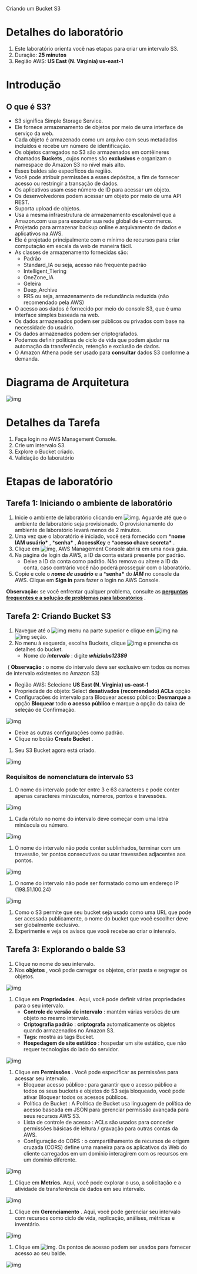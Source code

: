 Criando um Bucket S3



# Detalhes do laboratório

1. Este laboratório orienta você nas etapas para criar um intervalo S3.
2. Duração: **25 minutos**
3. Região AWS: **US East (N. Virginia) us-east-1**

# Introdução

## O que é S3?

- S3 significa Simple Storage Service.
- Ele fornece armazenamento de objetos por meio de uma interface de serviço da web.
- Cada objeto é armazenado como um arquivo com seus metadados incluídos e recebe um número de identificação.
- Os objetos carregados no S3 são armazenados em contêineres chamados **Buckets** , cujos nomes são **exclusivos** e organizam o namespace do Amazon S3 no nível mais alto.
- Esses baldes são específicos da região.
- Você pode atribuir permissões a esses depósitos, a fim de fornecer acesso ou restringir a transação de dados.
- Os aplicativos usam esse número de ID para acessar um objeto.
- Os desenvolvedores podem acessar um objeto por meio de uma API REST.
- Suporta upload de objetos.
- Usa a mesma infraestrutura de armazenamento escalonável que a Amazon.com usa para executar sua rede global de e-commerce.
- Projetado para armazenar backup online e arquivamento de dados e aplicativos na AWS.
- Ele é projetado principalmente com o mínimo de recursos para criar computação em escala da web de maneira fácil.
- As classes de armazenamento fornecidas são:
  - Padrão
  - Standard_IA ou seja, acesso não frequente padrão
  - Intelligent_Tiering
  - OneZone_IA
  - Geleira
  - Deep_Archive
  - RRS ou seja, armazenamento de redundância reduzida (não recomendado pela AWS)
- O acesso aos dados é fornecido por meio do console S3, que é uma interface simples baseada na web.
- Os dados armazenados podem ser públicos ou privados com base na necessidade do usuário.
- Os dados armazenados podem ser criptografados.
- Podemos definir políticas de ciclo de vida que podem ajudar na automação da transferência, retenção e exclusão de dados.
- O Amazon Athena pode ser usado para **consultar** dados S3 conforme a demanda.

# Diagrama de Arquitetura

![img](https://play.whizlabs.com/frontend/web/media/2020/06/04/task_id_83_creating_a_s3_bucket.png)

# Detalhes da Tarefa

1. Faça login no AWS Management Console.
2. Crie um intervalo S3.
3. Explore o Bucket criado.
4. Validação do laboratório





# Etapas de laboratório

## Tarefa 1: Iniciando o ambiente de laboratório

1. Inicie o ambiente de laboratório clicando em ![img](https://play.whizlabs.com/frontend/web/media/2021/05/31/start_lab.png). Aguarde até que o ambiente de laboratório seja provisionado. O provisionamento do ambiente de laboratório levará menos de 2 minutos.
2. Uma vez que o laboratório é iniciado, você será fornecido com ***nome IAM usuário\*** , ***senha\*** , **AccessKey** e ***acesso chave secreta\*** . 
3. Clique em ![img](https://play.whizlabs.com/frontend/web/media/2021/05/31/open_console.png), AWS Management Console abrirá em uma nova guia.
4. Na página de login da AWS, a ID da conta estará presente por padrão.
   - Deixe a ID da conta como padrão. Não remova ou altere a ID da conta, caso contrário você não poderá prosseguir com o laboratório.
5. Copie e cole o ***nome de usuário*** e a ***senha\*** do ***IAM*** no console da AWS. Clique em **Sign in** para fazer o login no AWS Console. 

**Observação:** se você enfrentar qualquer problema, consulte as [**perguntas frequentes e a solução de problemas para laboratórios**](https://play.whizlabs.com/site/task_support/faqs-and-troubleshooting) .

## Tarefa 2: Criando Bucket S3

1. Navegue até o ![img](https://play.whizlabs.com/frontend/web/media/2020/01/22/image9.png) menu na parte superior e clique em ![img](https://play.whizlabs.com/frontend/web/media/2020/12/15/image27.png) na ![img](https://play.whizlabs.com/frontend/web/media/2020/12/15/image11.png) seção.
2. No menu à esquerda, escolha Buckets, clique ![img](https://play.whizlabs.com/frontend/web/media/2020/12/15/image12.png) e preencha os detalhes do bucket.
   - Nome do ***intervalo*** : digite ***whizlabs12389***

​    ( **Observação :** o nome do intervalo deve ser exclusivo em todos os nomes de intervalo existentes no Amazon S3)

- Região AWS: Selecione **US East (N. Virginia) us-east-1**
- Propriedade do objeto: Select **desativados (recomendado) ACLs** opção
- Configurações do intervalo para Bloquear acesso público: **Desmarque** a opção **Bloquear** todo **o acesso público** e marque a opção da caixa de seleção de Confirmação.

![img](https://play.whizlabs.com/frontend/web/media/2020/12/15/image29.png)

- Deixe as outras configurações como padrão.
- Clique no botão **Create Bucket** .

1.  Seu S3 Bucket agora está criado.

![img](https://play.whizlabs.com/frontend/web/media/2020/12/15/image15.png)

### Requisitos de nomenclatura de intervalo S3

1. O nome do intervalo pode ter entre 3 e 63 caracteres e pode conter apenas caracteres minúsculos, números, pontos e travessões.

![img](https://play.whizlabs.com/frontend/web/media/2020/12/15/image20.png)

1. Cada rótulo no nome do intervalo deve começar com uma letra minúscula ou número.

![img](https://play.whizlabs.com/frontend/web/media/2020/12/15/image16.png)

1. O nome do intervalo não pode conter sublinhados, terminar com um travessão, ter pontos consecutivos ou usar travessões adjacentes aos pontos.

![img](https://play.whizlabs.com/frontend/web/media/2020/12/15/image12_11_50.png)

1. O nome do intervalo não pode ser formatado como um endereço IP (198.51.100.24)

![img](https://play.whizlabs.com/frontend/web/media/2020/12/15/image6.png)

1. Como o S3 permite que seu bucket seja usado como uma URL que pode ser acessada publicamente, o nome do bucket que você escolher deve ser globalmente exclusivo.
2. Experimente e veja os avisos que você recebe ao criar o intervalo.

## Tarefa 3: Explorando o balde S3

1. Clique no nome do seu intervalo.
2. Nos **objetos** , você pode carregar os objetos, criar pasta e segregar os objetos.

![img](https://play.whizlabs.com/frontend/web/media/2021/06/11/1_44_55.png)

1. Clique em **Propriedades** . Aqui, você pode definir várias propriedades para o seu intervalo.
   - **Controle de versão de intervalo** : mantém várias versões de um objeto no mesmo intervalo.
   - **Criptografia padrão** : **criptografa** automaticamente os objetos quando armazenados no Amazon S3.
   - **Tags:** mostra as tags Bucket.
   - **Hospedagem de site estático** : hospedar um site estático, que não requer tecnologias do lado do servidor.

![img](https://play.whizlabs.com/frontend/web/media/2021/06/11/2_51_39.png)

1. Clique em **Permissões** . Você pode especificar as permissões para acessar seu intervalo.
   - Bloquear acesso público : para garantir que o acesso público a todos os seus buckets e objetos do S3 seja bloqueado, você pode ativar Bloquear todos os acessos públicos.
   - Política de Bucket : A Política de Bucket usa linguagem de política de acesso baseada em JSON para gerenciar permissão avançada para seus recursos AWS S3.
   - Lista de controle de acesso : ACLs são usados para conceder permissões básicas de leitura / gravação para outras contas da AWS.
   - Configuração do CORS : o compartilhamento de recursos de origem cruzada (CORS) define uma maneira para os aplicativos da Web do cliente carregados em um domínio interagirem com os recursos em um domínio diferente.

![img](https://play.whizlabs.com/frontend/web/media/2021/07/01/task__3_step_4.png)

1. Clique em **Metrics.** Aqui, você pode explorar o uso, a solicitação e a atividade de transferência de dados em seu intervalo.

![img](https://play.whizlabs.com/frontend/web/media/2021/07/01/task_3_step_5.png)

1. Clique em **Gerenciamento** . Aqui, você pode gerenciar seu intervalo com recursos como ciclo de vida, replicação, análises, métricas e inventário.

    

![img](https://play.whizlabs.com/frontend/web/media/2020/12/15/image22.png)

1. Clique em ![img](https://play.whizlabs.com/frontend/web/media/2020/12/15/image17.png). Os pontos de acesso podem ser usados para fornecer acesso ao seu balde. 

![img](https://play.whizlabs.com/frontend/web/media/2020/12/15/image14.png)